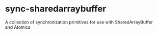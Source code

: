 # sync-sharedarraybuffer
A collection of synchronization primitives for use with SharedArrayBuffer and Atomics

